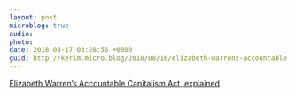 ```yaml
---
layout: post
microblog: true
audio: 
photo: 
date: 2018-08-17 03:28:56 +0800
guid: http://kerim.micro.blog/2018/08/16/elizabeth-warrens-accountable.html
---
```

[Elizabeth Warren’s Accountable Capitalism Act, explained](https://www.vox.com/2018/8/15/17683022/elizabeth-warren-accountable-capitalism-corporations)
